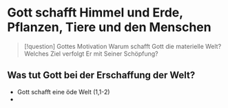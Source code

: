# Gott schafft Himmel und Erde, Pflanzen, Tiere und den Menschen

> [!question] Gottes Motivation
> Warum schafft Gott die materielle Welt? Welches Ziel verfolgt Er mit Seiner Schöpfung?

## Was tut Gott bei der Erschaffung der Welt?

- Gott schafft eine öde Welt (1,1-2)
- 